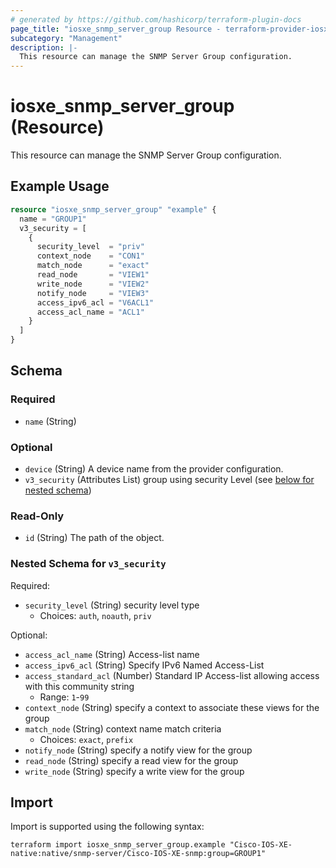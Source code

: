 ```yaml
---
# generated by https://github.com/hashicorp/terraform-plugin-docs
page_title: "iosxe_snmp_server_group Resource - terraform-provider-iosxe"
subcategory: "Management"
description: |-
  This resource can manage the SNMP Server Group configuration.
---
```


# iosxe_snmp_server_group (Resource)

This resource can manage the SNMP Server Group configuration.

## Example Usage

```terraform
resource "iosxe_snmp_server_group" "example" {
  name = "GROUP1"
  v3_security = [
    {
      security_level  = "priv"
      context_node    = "CON1"
      match_node      = "exact"
      read_node       = "VIEW1"
      write_node      = "VIEW2"
      notify_node     = "VIEW3"
      access_ipv6_acl = "V6ACL1"
      access_acl_name = "ACL1"
    }
  ]
}
```

<!-- schema generated by tfplugindocs -->
## Schema

### Required

- `name` (String)

### Optional

- `device` (String) A device name from the provider configuration.
- `v3_security` (Attributes List) group using security Level (see [below for nested schema](#nestedatt--v3_security))

### Read-Only

- `id` (String) The path of the object.

<a id="nestedatt--v3_security"></a>
### Nested Schema for `v3_security`

Required:

- `security_level` (String) security level type
  - Choices: `auth`, `noauth`, `priv`

Optional:

- `access_acl_name` (String) Access-list name
- `access_ipv6_acl` (String) Specify IPv6 Named Access-List
- `access_standard_acl` (Number) Standard IP Access-list allowing access with this community string
  - Range: `1`-`99`
- `context_node` (String) specify a context to associate these views for the group
- `match_node` (String) context name match criteria
  - Choices: `exact`, `prefix`
- `notify_node` (String) specify a notify view for the group
- `read_node` (String) specify a read view for the group
- `write_node` (String) specify a write view for the group

## Import

Import is supported using the following syntax:

```shell
terraform import iosxe_snmp_server_group.example "Cisco-IOS-XE-native:native/snmp-server/Cisco-IOS-XE-snmp:group=GROUP1"
```
